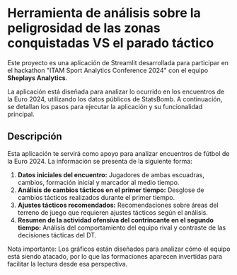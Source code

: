 
# Herramienta de análisis sobre la peligrosidad de las zonas conquistadas VS el parado táctico

Este proyecto es una aplicación de Streamlit desarrollada para participar en el hackathon "ITAM Sport Analytics Conference 2024" con el equipo **Sheplays Analytics**.

La aplicación está diseñada para analizar lo ocurrido en los encuentros de la Euro 2024, utilizando los datos públicos de StatsBomb. A continuación, se detallan los pasos para ejecutar la aplicación y su funcionalidad principal.

## Descripción

Esta aplicación te servirá como apoyo para analizar encuentros de fútbol de la Euro 2024. La información se presenta de la siguiente forma:

1. **Datos iniciales del encuentro:** Jugadores de ambas escuadras, cambios, formación inicial y marcador al medio tiempo.
2. **Análisis de cambios tácticos en el primer tiempo:** Desglose de cambios tácticos realizados durante el primer tiempo.
3. **Ajustes tácticos recomendados:** Recomendaciones sobre áreas del terreno de juego que requieren ajustes tácticos según el análisis.
4. **Resumen de la actividad ofensiva del contrincante en el segundo tiempo:** Análisis del comportamiento del equipo rival y contraste de las decisiones tácticas del DT.

Nota importante: Los gráficos están diseñados para analizar cómo el equipo está siendo atacado, por lo que las formaciones aparecen invertidas para facilitar la lectura desde esa perspectiva.

